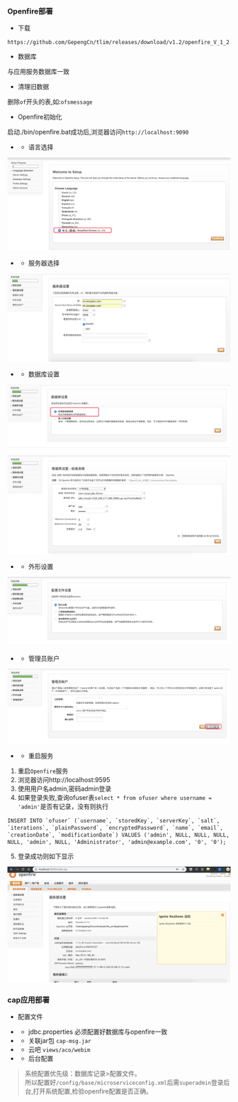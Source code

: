 ### Openfire部署

- 下载
```
https://github.com/GepengCn/tlim/releases/download/v1.2/openfire_V_1_2.zip
```
- 数据库

与应用服务数据库一致
- 清理旧数据

删除`of`开头的表,如:`ofsmessage`

- Openfire初始化

启动./bin/openfire.bat成功后,浏览器访问`http://localhost:9090`

- - 语言选择

![Alt text][openfire_step_01]
- - 服务器选择

![Alt text][openfire_step_02]
- - 数据库设置

![Alt text][openfire_step_03]

![Alt text][openfire_step_04]

- - 外形设置

![Alt text][openfire_step_05]
- - 管理员账户

![Alt text][openfire_step_06]
- - 重启服务

1. 重启`Openfire`服务<br>
2. 浏览器访问http://localhost:9595
3. 使用用户名admin,密码admin登录
4. 如果登录失败,查询ofuser表`select * from ofuser where username = 'admin'`是否有记录，没有则执行
```
INSERT INTO `ofuser` (`username`, `storedKey`, `serverKey`, `salt`, `iterations`, `plainPassword`, `encryptedPassword`, `name`, `email`, `creationDate`, `modificationDate`) VALUES ('admin', NULL, NULL, NULL, NULL, 'admin', NULL, 'Administrator', 'admin@example.com', '0', '0');
```
5. 登录成功则如下显示

![Alt text][openfire_step_07]

### cap应用部署

- 配置文件

- - jdbc.properties
必须配置好数据库与openfire一致
- - 关联jar包
`cap-msg.jar`
- - 云吧
`views/aco/webim`
- - 后台配置
> 系统配置优先级：数据库记录>配置文件。<br>
> 所以配置好`/config/base/microserviceconfig.xml`后需`superadmin`登录后台,打开系统配置,检验openfire配置是否正确。<br>




[openfire_step_01]:https://github.com/GepengCn/tlim/blob/dev/images/openfire_step_01.png?raw=true
[openfire_step_02]:https://github.com/GepengCn/tlim/blob/dev/images/openfire_step_02.png?raw=true
[openfire_step_03]:https://github.com/GepengCn/tlim/blob/dev/images/openfire_step_03.png?raw=true
[openfire_step_04]:https://github.com/GepengCn/tlim/blob/dev/images/openfire_step_04.png?raw=true
[openfire_step_05]:https://github.com/GepengCn/tlim/blob/dev/images/openfire_step_05.png?raw=true
[openfire_step_06]:https://github.com/GepengCn/tlim/blob/dev/images/openfire_step_06.png?raw=true
[openfire_step_07]:https://github.com/GepengCn/tlim/blob/dev/images/openfire_step_07.png?raw=true
